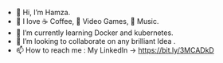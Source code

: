 - 👋 Hi, I’m Hamza.
- 👀 I love ☕️ Coffee, 👾 Video Games, 🎵 Music.
- 🌱 I’m currently learning Docker and kubernetes. 
- 💞️ I’m looking to collaborate on any brilliant Idea .
- 📫 How to reach me : My LinkedIn ->  https://bit.ly/3MCADkD

<!---
hamza221/hamza221 is a ✨ special ✨ repository because its `README.md` (this file) appears on your GitHub profile.
You can click the Preview link to take a look at your changes.
--->
